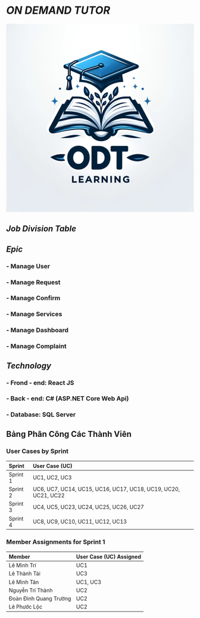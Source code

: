 # _ON DEMAND TUTOR_ 
![My Image](images/z5520680443558_906c7220fd17b60865cf37008a573767.jpg)
## ___Job Division Table___

## ___Epic___
### - Manage User 
### - Manage Request
### - Manage Confirm
### - Manage Services
### - Manage Dashboard
### - Manage Complaint

## ___Technology___
### - Frond - end: React JS
### - Back - end: C# (ASP.NET Core Web Api)
### - Database: SQL Server


## __Bảng Phân Công Các Thành Viên__
### User Cases by Sprint

| Sprint   | User Case (UC)             |
| :------- | :------------------------- |
| Sprint 1 | UC1, UC2, UC3              |
| Sprint 2 | UC6, UC7, UC14, UC15, UC16, UC17, UC18, UC19, UC20, UC21, UC22 |
| Sprint 3 | UC4, UC5, UC23, UC24, UC25, UC26, UC27 |
| Sprint 4 | UC8, UC9, UC10, UC11, UC12, UC13    |

### Member Assignments for Sprint 1

| Member   | User Case (UC) Assigned    |
| :------- | :------------------------- |
| Lê Minh Trí | UC1 |
| Lê Thành Tài | UC3 |
| Lê Minh Tân | UC1, UC3 |
| Nguyễn Trí Thành | UC2 |
| Đoàn Đình Quang Trường | UC2 |
| Lê Phước Lộc | UC2 |
